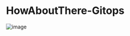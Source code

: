 # HowAboutThere-Gitops

![image](https://github.com/user-attachments/assets/4e7afcaf-e92e-410d-9df5-8c483c7a5ee0)
